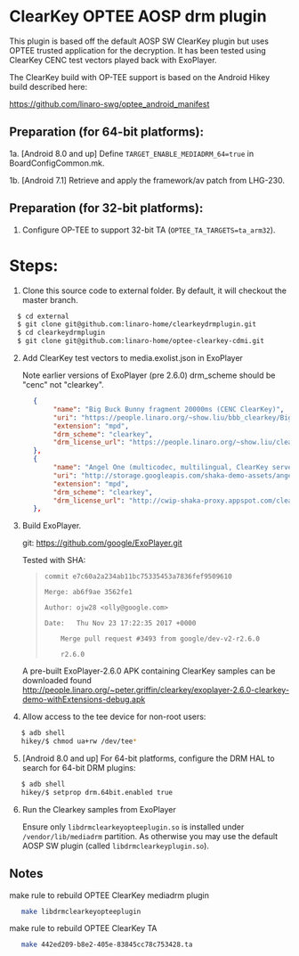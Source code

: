 # ClearKey OPTEE AOSP drm plugin

This plugin is based off the default AOSP SW ClearKey plugin
but uses OPTEE trusted application for the decryption. It has
been tested using ClearKey CENC test vectors played back
with ExoPlayer.

The ClearKey build with OP-TEE support is based on the Android Hikey
build described here:

https://github.com/linaro-swg/optee_android_manifest

## Preparation (for 64-bit platforms):

1a. [Android 8.0 and up] Define `TARGET_ENABLE_MEDIADRM_64=true` in
    BoardConfigCommon.mk.

1b. [Android 7.1] Retrieve and apply the framework/av patch from LHG-230.


## Preparation (for 32-bit platforms):

1. Configure OP-TEE to support 32-bit TA (`OPTEE_TA_TARGETS=ta_arm32`).

# Steps:

1. Clone this source code to external folder. By default, it will checkout the master branch.

```bash
  $ cd external
  $ git clone git@github.com:linaro-home/clearkeydrmplugin.git
  $ cd clearkeydrmplugin
  $ git clone git@github.com:linaro-home/optee-clearkey-cdmi.git
```

2. Add ClearKey test vectors to media.exolist.json in ExoPlayer

   Note earlier versions of ExoPlayer (pre 2.6.0) drm_scheme should be "cenc" not "clearkey".

```json
      {
           "name": "Big Buck Bunny fragment 20000ms (CENC ClearKey)",
           "uri": "https://people.linaro.org/~show.liu/bbb_clearkey/BigBuckBunny_enc_dash.mpd",
           "extension": "mpd",
           "drm_scheme": "clearkey",
           "drm_license_url": "https://people.linaro.org/~show.liu/clearkey/BigBuckBunny.json"
      },
      {
           "name": "Angel One (multicodec, multilingual, ClearKey server)",
           "uri": "http://storage.googleapis.com/shaka-demo-assets/angel-one-clearkey/dash.mpd",
           "extension": "mpd",
           "drm_scheme": "clearkey",
           "drm_license_url": "http://cwip-shaka-proxy.appspot.com/clearkey?_u3wDe7erb7v8Lqt8A3QDQ=ABEiM0RVZneImaq7zN3u_w"
      },
```

3. Build ExoPlayer.

   git: https://github.com/google/ExoPlayer.git

   Tested with SHA:

   >     commit e7c60a2a234ab11bc75335453a7836fef9509610
   >
   >     Merge: ab6f9ae 3562fe1
   >
   >     Author: ojw28 <olly@google.com>
   >
   >     Date:   Thu Nov 23 17:22:35 2017 +0000
   >
   >         Merge pull request #3493 from google/dev-v2-r2.6.0
   >
   >         r2.6.0

   A pre-built ExoPlayer-2.6.0 APK containing ClearKey samples can be downloaded found
   http://people.linaro.org/~peter.griffin/clearkey/exoplayer-2.6.0-clearkey-demo-withExtensions-debug.apk


4. Allow access to the tee device for non-root users:

```bash
   $ adb shell
   hikey/$ chmod ua+rw /dev/tee*
```

5. [Android 8.0 and up] For 64-bit platforms, configure the DRM HAL to search for 64-bit DRM plugins:

```bash
   $ adb shell
   hikey/$ setprop drm.64bit.enabled true
```

6. Run the Clearkey samples from ExoPlayer

   Ensure only `libdrmclearkeyopteeplugin.so` is installed under `/vendor/lib/mediadrm` partition.
   As otherwise you may use the default AOSP SW plugin (called `libdrmclearkeyplugin.so`).

## Notes

   make rule to rebuild OPTEE ClearKey mediadrm plugin
```bash
   make libdrmclearkeyopteeplugin
```
   make rule to rebuild OPTEE ClearKey TA
```bash
   make 442ed209-b8e2-405e-83845cc78c753428.ta
```
